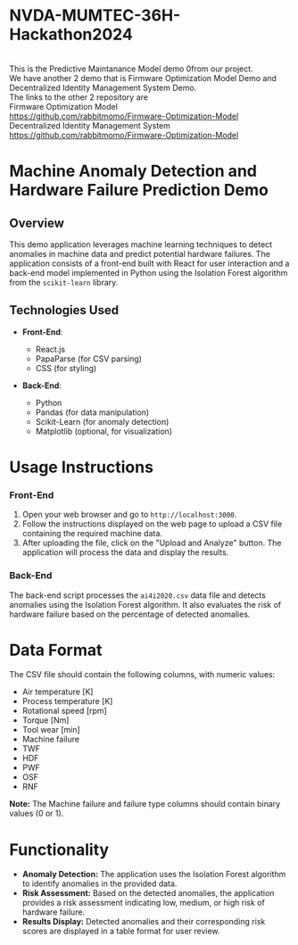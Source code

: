 # NVDA-MUMTEC-36H-Hackathon2024
<br />This is the Predictive Maintanance Model demo 0from our project.
<br />We have another 2 demo that is Firmware Optimization Model Demo and Decentralized Identity Management System Demo.
<br />The links to the other 2 repository are
<br />Firmware Optimization Model
<br />https://github.com/rabbitmomo/Firmware-Optimization-Model
<br />Decentralized Identity Management System 
<br />https://github.com/rabbitmomo/Firmware-Optimization-Model

# Machine Anomaly Detection and Hardware Failure Prediction Demo

## Overview

This demo application leverages machine learning techniques to detect anomalies in machine data and predict potential hardware failures. The application consists of a front-end built with React for user interaction and a back-end model implemented in Python using the Isolation Forest algorithm from the `scikit-learn` library.

## Technologies Used

- **Front-End**: 
  - React.js
  - PapaParse (for CSV parsing)
  - CSS (for styling)

- **Back-End**: 
  - Python
  - Pandas (for data manipulation)
  - Scikit-Learn (for anomaly detection)
  - Matplotlib (optional, for visualization)

# Usage Instructions

### Front-End

1. Open your web browser and go to `http://localhost:3000`.
2. Follow the instructions displayed on the web page to upload a CSV file containing the required machine data.
3. After uploading the file, click on the "Upload and Analyze" button. The application will process the data and display the results.

### Back-End

The back-end script processes the `ai4i2020.csv` data file and detects anomalies using the Isolation Forest algorithm. It also evaluates the risk of hardware failure based on the percentage of detected anomalies.

# Data Format

The CSV file should contain the following columns, with numeric values:

- Air temperature [K]
- Process temperature [K]
- Rotational speed [rpm]
- Torque [Nm]
- Tool wear [min]
- Machine failure
- TWF
- HDF
- PWF
- OSF
- RNF

**Note:** The Machine failure and failure type columns should contain binary values (0 or 1).

# Functionality

- **Anomaly Detection:** The application uses the Isolation Forest algorithm to identify anomalies in the provided data.
- **Risk Assessment:** Based on the detected anomalies, the application provides a risk assessment indicating low, medium, or high risk of hardware failure.
- **Results Display:** Detected anomalies and their corresponding risk scores are displayed in a table format for user review.

